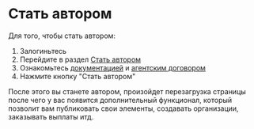 # Стать автором

Для того, чтобы стать автором:

1) Залогиньтесь
2) Перейдите в раздел [Стать автором](https://elements.01.ht/become-an-author)
3) Ознакомьтесь [документацией](https://docs.elements.01.ht/) и [агентским договором](https://elements.01.ht/agency-contract)
4) Нажмите кнопку "Стать автором"

После этого вы станете автором, произойдет перезагрузка страницы после чего у вас появится дополнительный функционал, который позволит вам публиковать свои элементы, создавать организации, заказывать выплаты итд. 